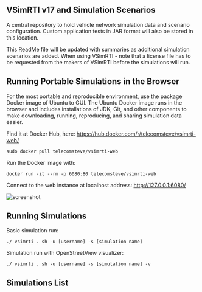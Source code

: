 VSimRTI v17 and Simulation Scenarios
------------------------------------
A central repository to hold vehicle network simulation data and scenario configuration.
Custom application tests in JAR format will also be stored in this location.

This ReadMe file will be updated with summaries as additional simulation scenarios are added.
When using VSimRTI - note that a license file has to be requested from the makers of VSimRTI before the simulations will run.


Running Portable Simulations in the Browser
-------------------------------------------

For the most portable and reproducible environment, use the package Docker image of Ubuntu to GUI.
The Ubuntu Docker image runs in the browser and includes installations of JDK, Git, and other components to make downloading, running, reproducing, and sharing simulation data easier.

Find it at Docker Hub, here: https://hub.docker.com/r/telecomsteve/vsimrti-web/
```
sudo docker pull telecomsteve/vsimrti-web
```
Run the Docker image with:
```
docker run -it --rm -p 6080:80 telecomsteve/vsimrti-web
```
Connect to the web instance at localhost address: http://127.0.0.1:6080/

![screenshot](https://raw.github.com/stevenplatt/docker-vsimrti-web/master/screenshots/vsimrti-web.jpg?v1)


Running Simulations
-------------------
Basic simulation run:
```
./ vsimrti . sh -u [username] -s [simulation name]
```
Simulation run with OpenStreetView visualizer:
```
./ vsimrti . sh -u [username] -s [simulation name] -v
```

Simulations List
----------------
